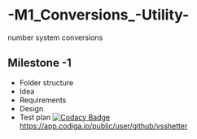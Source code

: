 # -M1_Conversions_-Utility-
number system conversions


## Milestone -1
* Folder structure
* Idea
* Requirements
* Design
* Test plan
[![Codacy Badge](https://app.codacy.com/project/badge/Grade/ffd42ecaa7e64f7cbd4dd29c51880652)](https://www.codacy.com/gh/vsshetter/M1_Conversions_-Utility-/dashboard?utm_source=github.com&amp;utm_medium=referral&amp;utm_content=vsshetter/M1_Conversions_-Utility-&amp;utm_campaign=Badge_Grade)
https://app.codiga.io/public/user/github/vsshetter
